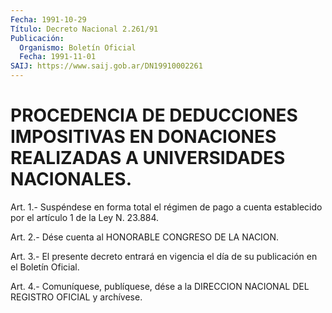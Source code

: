 ```yaml
---
Fecha: 1991-10-29
Título: Decreto Nacional 2.261/91
Publicación:
  Organismo: Boletín Oficial
  Fecha: 1991-11-01
SAIJ: https://www.saij.gob.ar/DN19910002261
---
```

# PROCEDENCIA DE DEDUCCIONES IMPOSITIVAS EN DONACIONES REALIZADAS A UNIVERSIDADES NACIONALES.

<a id="1"></a>
Art. 1.- Suspéndese en forma total el régimen de pago a cuenta establecido por el artículo 1 de la Ley N. 23.884.

<a id="2"></a>
Art.  2.-  Dése cuenta al HONORABLE CONGRESO DE LA NACION.

<a id="3"></a>
Art.  3.- El presente decreto entrará en vigencia el día de su publicación en el Boletín Oficial.

<a id="4"></a>
Art. 4.- Comuníquese, publíquese, dése a la DIRECCION NACIONAL DEL REGISTRO OFICIAL y archívese.